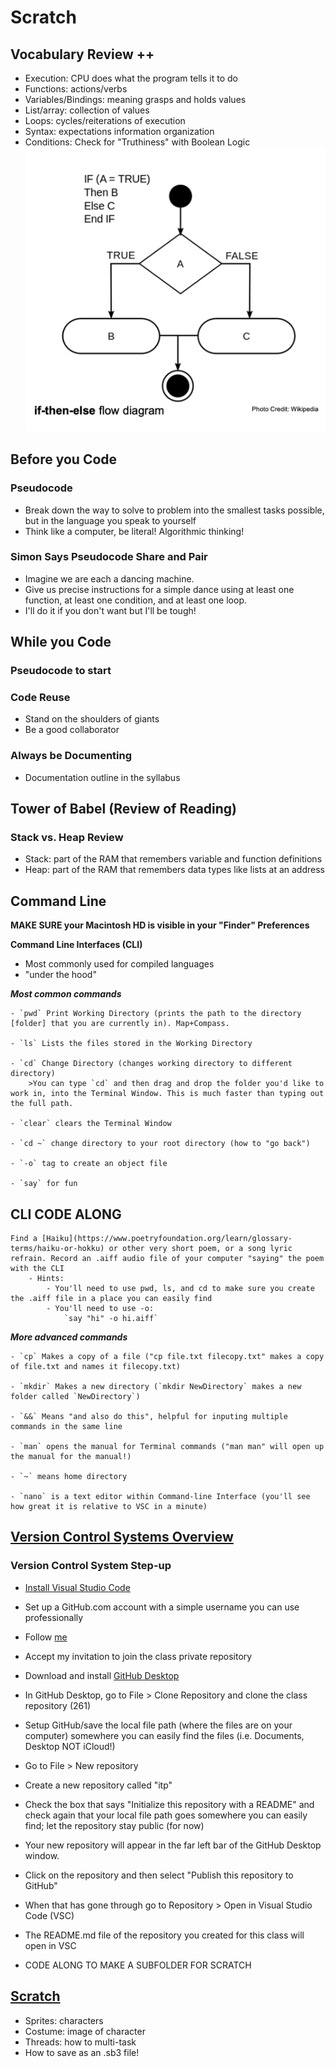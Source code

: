# Scratch

## Vocabulary Review ++
- Execution: CPU does what the program tells it to do
- Functions: actions/verbs
- Variables/Bindings: meaning grasps and holds values
- List/array: collection of values
- Loops: cycles/reiterations of execution
- Syntax: expectations information organization
- Conditions: Check for "Truthiness" with Boolean Logic
![](img/conditions.png)

## Before you Code

### Pseudocode
- Break down the way to solve to problem into the smallest tasks possible, but in the language you speak to yourself
- Think like a computer, be literal! Algorithmic thinking!

### Simon Says Pseudocode Share and Pair
- Imagine we are each a dancing machine.
- Give us precise instructions for a simple dance using at least one function, at least one condition, and at least one loop.
- I'll do it if you don't want but I'll be tough!

## While you Code

### Pseudocode to start

### Code Reuse
- Stand on the shoulders of giants
- Be a good collaborator

### Always be Documenting
- Documentation outline in the syllabus

## Tower of Babel (Review of Reading)

### Stack vs. Heap Review
- Stack: part of the RAM that remembers variable and function definitions
- Heap: part of the RAM that remembers data types like lists at an address

<!-- maybe add compiler information from here https://prismia.chat/shared/computing-basics
maybe add https://swcarpentry.github.io/shell-novice/ -->

## Command Line

**MAKE SURE your Macintosh HD is visible in your "Finder" Preferences**

**Command Line Interfaces (CLI)**
- Most commonly used for compiled languages
- "under the hood"

***Most common commands***

	- `pwd` Print Working Directory (prints the path to the directory [folder] that you are currently in). Map+Compass.

	- `ls` Lists the files stored in the Working Directory

	- `cd` Change Directory (changes working directory to different directory)
		>You can type `cd` and then drag and drop the folder you'd like to work in, into the Terminal Window. This is much faster than typing out the full path.

	- `clear` clears the Terminal Window

	- `cd ~` change directory to your root directory (how to "go back")

	- `-o` tag to create an object file

	- `say` for fun

## CLI CODE ALONG
	Find a [Haiku](https://www.poetryfoundation.org/learn/glossary-terms/haiku-or-hokku) or other very short poem, or a song lyric refrain. Record an .aiff audio file of your computer "saying" the poem with the CLI
		- Hints:
			- You'll need to use pwd, ls, and cd to make sure you create the .aiff file in a place you can easily find
			- You'll need to use -o:
				`say "hi" -o hi.aiff`

***More advanced commands***

	- `cp` Makes a copy of a file ("cp file.txt filecopy.txt" makes a copy of file.txt and names it filecopy.txt)

	- `mkdir` Makes a new directory (`mkdir NewDirectory` makes a new folder called `NewDirectory`)

	- `&&` Means "and also do this", helpful for inputing multiple commands in the same line

	- `man` opens the manual for Terminal commands ("man man" will open up the manual for the manual!)

	- `~` means home directory

	- `nano` is a text editor within Command-line Interface (you'll see how great it is relative to VSC in a minute)

## [Version Control Systems Overview](https://www.geeksforgeeks.org/version-control-systems/)

### Version Control System Step-up
- [Install Visual Studio Code](https://code.visualstudio.com/download)
- Set up a GitHub.com account with a simple username you can use professionally
- Follow [me](https://github.com/rdwrome)
- Accept my invitation to join the class private repository
- Download and install [GitHub Desktop](https://desktop.github.com/)
- In GitHub Desktop, go to File > Clone Repository and clone the class repository (261)
- Setup GitHub/save the local file path (where the files are on your computer) somewhere you can easily find the files (i.e. Documents, Desktop NOT iCloud!)
- Go to File > New repository
- Create a new repository called "itp"
- Check the box that says "Initialize this repository with a README" and check again that your local file path goes somewhere you can easily find; let the repository stay public (for now)
- Your new repository will appear in the far left bar of the GitHub Desktop window.
- Click on the repository and then select "Publish this repository to GitHub"
- When that has gone through go to Repository > Open in Visual Studio Code (VSC)
- The README.md file of the repository you created for this class will open in VSC

- CODE ALONG TO MAKE A SUBFOLDER FOR SCRATCH

## [Scratch](https://scratch.mit.edu/)
- Sprites: characters
- Costume: image of character
- Threads: how to multi-task
- How to save as an .sb3 file!
